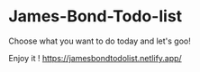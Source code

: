 # James-Bond-Todo-list
Choose what you want to do today and let's goo! 

Enjoy it ! https://jamesbondtodolist.netlify.app/

